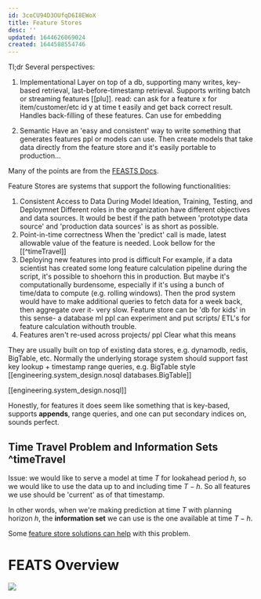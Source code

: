 ```yaml
---
id: 3coCU94D3OUfqD6I8EWoX
title: Feature Stores
desc: ''
updated: 1644626069024
created: 1644588554746
---
```



Tl;dr
Several perspectives:
1. Implementational
Layer on top of a db, supporting many writes, key-based retrieval, last-before-timestamp retrieval.
Supports writing batch or streaming features [[plu]].
read: can ask for a feature x for item/customer/etc id y at time t easily and get back correct result.
Handles back-filling of these features.
Can use for embedding



2. Semantic
Have an 'easy and consistent' way to write something that generates features ppl or models can use.
Then create models that take data directly from the feature store and it's easily portable to production...




Many of the points are from the [FEASTS Docs](https://docs.feast.dev/).


Feature Stores are systems that support the following functionalities: 

1. Consistent Access to Data During Model Ideation, Training, Testing, and Deploymnet
Different roles in the organization have different objectives and data sources. It would be best if the path between 'prototype data source' and 'production data sources' is as short as possible.
2. Point-in-time correctness
When the 'predict' call is made, latest allowable value of the feature is needed. Look bellow for the [[^timeTravel]]
3. Deploying new features into prod is difficult
For example, if a data scientist has created some long feature calculation pipeline during the script, it's possible to shoehorn this in production.
But maybe it's computationally burdensome, especially if it's using a bunch of time/data to compute (e.g. rolling windows). 
Then the prod system would have to make additional queries to fetch data for a week back, then aggregate over it- very slow. 
Feature store can be 'db for kids' in this sense- a database ml ppl can experiment and put scripts/ ETL's for feature calculation withouth trouble.
4. Features aren't re-used across projects/ ppl
Clear what this means





They are usually built on top of existing data stores, e.g. dynamodb, redis, BigTable, etc.
Normally the underlying storage system should support fast key lookup + timestamp range queries, e.g. BigTable style
[[engineering.system_design.nosql databases.BigTable]]

[[engineering.system_design.nosql]]


Honestly, for features it does seem like something that is key-based, supports __appends__, range queries, and one can put secondary indices on, sounds perfect.






## Time Travel Problem and Information Sets ^timeTravel

Issue:
we would like to serve a model at time $T$ for lookahead period $h$, so we would like to use the data up to and including time $T-h$. So all features we use should be 'current' as of that timestamp. 

In other words, when we're making prediction at time $T$ with planning horizon $h$, the __information set__ we can use is the one available at time $T-h$.

Some [feature store solutions can help](https://www.tecton.ai/blog/time-travel-in-ml/) with this problem.



# FEATS Overview
![](https://www.tecton.ai/blog/time-travel-in-ml/)




